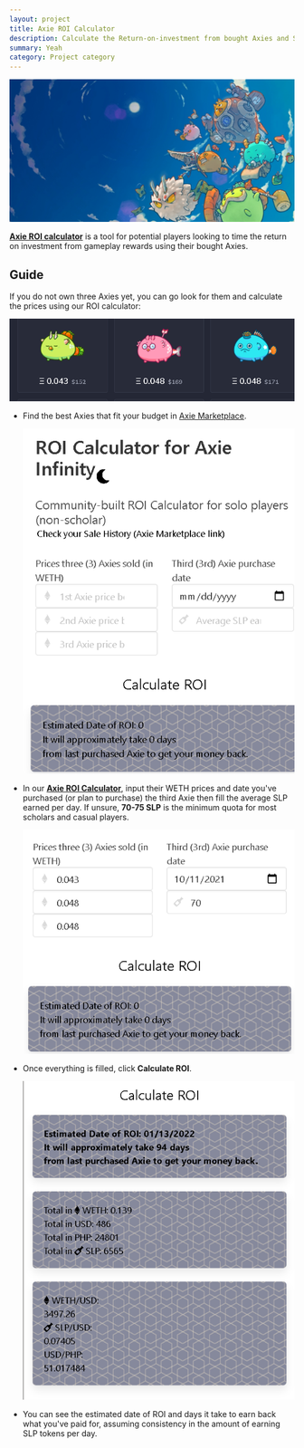 ```yaml
---
layout: project
title: Axie ROI Calculator
description: Calculate the Return-on-investment from bought Axies and SLP earnings
summary: Yeah
category: Project category
---
```


![](https://raw.githubusercontent.com/frvfrvr/frvfrvr.github.io/master/docs/_posts/assets/20211012_142643_axie-infinity-1200x600.jpg)

[**Axie ROI calculator**](https://frvfrvr.github.io/axie/axie) is a tool for potential players looking to time the return on investment from gameplay rewards using their bought Axies.

## Guide

If you do not own three Axies yet, you can go look for them and calculate the prices using our ROI calculator:

![](https://raw.githubusercontent.com/frvfrvr/frvfrvr.github.io/master/docs/_posts/assets/20211012_134341_axie_quote.png)

* Find the best Axies that fit your budget in [Axie Marketplace](https://marketplace.axieinfinity.com/axie). 

  ![](https://raw.githubusercontent.com/frvfrvr/frvfrvr.github.io/master/docs/_posts/assets/20211012_134852_roi_calc.png)
* In our [**Axie ROI Calculator**](https://frvfrvr.github.io/axie/axie), input their WETH prices and date you've purchased (or plan to purchase) the third Axie then fill the average SLP earned per day. If unsure, **70-75 SLP** is the minimum quota for most scholars and casual players.

  ![](https://raw.githubusercontent.com/frvfrvr/frvfrvr.github.io/master/docs/_posts/assets/20211012_135904_roi_calc2.png)
* Once everything is filled, click **Calculate ROI**.

  ![](https://raw.githubusercontent.com/frvfrvr/frvfrvr.github.io/master/docs/_posts/assets/20211012_140120_roi_calc3.png)
* You can see the estimated date of ROI and days it take to earn back what you've paid for, assuming consistency in the amount of earning SLP tokens per day.